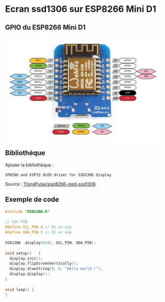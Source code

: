 # Ecran ssd1306 sur ESP8266 Mini D1

## GPIO du ESP8266 Mini D1

![ESP8266 Mini D1 GPIO](esp8266-wemos-d1-mini-pinout_1.png)

## Bibliothèque

Ajouter la bibliothèque :

`SP8266 and ESP32 OLED driver for SSD1306 display`

Source : [ThingPulse/esp8266-oled-ssd1306](https://github.com/ThingPulse/esp8266-oled-ssd1306)

## Exemple de code

```cpp
#include "SSD1306.h"

// I2C PIN
#define SCL_PIN 4 // D2 on esp
#define SDA_PIN 5 // D1 on esp

SSD1306  display(0x3C, SCL_PIN, SDA_PIN);

void setup()   {
  display.init();
  display.flipScreenVertically();
  display.drawString(0, 0, "Hello world !");
  display.display();
}

void loop() {
}
```
